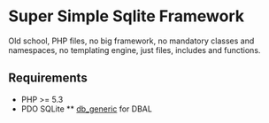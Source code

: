Super Simple Sqlite Framework
====

Old school, PHP files, no big framework, no mandatory classes and
namespaces, no templating engine, just files, includes and functions.


Requirements
----

* PHP >= 5.3
* PDO SQLite
** [db_generic](https://github.com/rudiedirkx/db_generic) for DBAL

